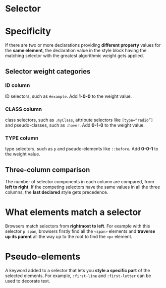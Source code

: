 # Selector

# Specificity

If there are two or more declarations providing **different property** values for the **same element**, the declaration value in the style block having the matching selector with the greatest algorithmic weight gets applied.

## Selector weight categories

### ID column

ID selectors, such as `#example`. Add **1-0-0** to the weight value.

### CLASS column

class selectors, such as `.myClass`, attribute selectors like `[type=“radio”]` and pseudo-classes, such as `:hover`. Add **0-1-0** to the weight value.

### TYPE column

type selectors, such as `p` and pseudo-elements like `::before`. Add **0-0-1** to the weight value.

## Three-column comparison

The number of selector components in each column are compared, from **left to right**. If the competing selectors have the same values in all the three columns, the **last declared** style gets precedence.

# What elements match a selector

Browsers match selectors from **rightmost to left**. For example with this selector `p span`, browsers firstly find all the `<span>` elements and **traverse up its parent** all the way up to the root to find the `<p>` element. 

# Pseudo-elements

A keyword added to a selector that lets you **style a specific part** of the selected elements. For example, `:first-line` and `:first-letter` can be used to decorate text.